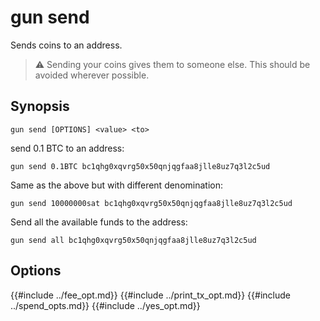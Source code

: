 # gun send

Sends coins to an address.

> ⚠️ Sending your coins gives them to someone else.
> This should be avoided wherever possible.


## Synopsis 

```
gun send [OPTIONS] <value> <to>
```


send 0.1 BTC to an address:

```
gun send 0.1BTC bc1qhg0xqvrg50x50qnjqgfaa8jlle8uz7q3l2c5ud 
```

Same as the above but with different denomination:

```
gun send 10000000sat bc1qhg0xqvrg50x50qnjqgfaa8jlle8uz7q3l2c5ud
```


Send all the available funds to the address:

```
gun send all bc1qhg0xqvrg50x50qnjqgfaa8jlle8uz7q3l2c5ud
```

## Options

{{#include ../fee_opt.md}}
{{#include ../print_tx_opt.md}}
{{#include ../spend_opts.md}}
{{#include ../yes_opt.md}}


